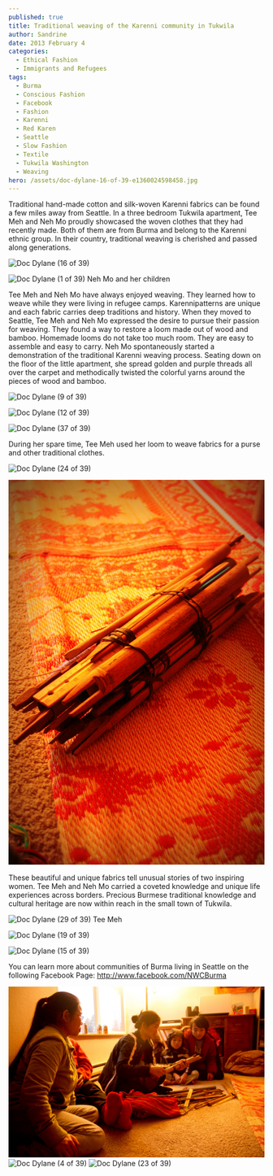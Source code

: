 ```yaml
---
published: true
title: Traditional weaving of the Karenni community in Tukwila
author: Sandrine
date: 2013 February 4
categories:
  - Ethical Fashion
  - Immigrants and Refugees
tags:
  - Burma
  - Conscious Fashion
  - Facebook
  - Fashion
  - Karenni
  - Red Karen
  - Seattle
  - Slow Fashion
  - Textile
  - Tukwila Washington
  - Weaving
hero: /assets/doc-dylane-16-of-39-e1360024598458.jpg
---
```

Traditional hand-made cotton and silk-woven Karenni fabrics can be found a few miles away from Seattle. In a three bedroom Tukwila apartment, Tee Meh and Neh Mo proudly showcased the woven clothes that they had recently made. Both of them are from Burma and belong to the Karenni ethnic group. In their country, traditional weaving is cherished and passed along generations.

![Doc Dylane (16 of 39)](/assets/doc-dylane-16-of-39.jpg?w=470)

![Doc Dylane (1 of 39)](/assets/doc-dylane-1-of-391.jpg?w=470)
Neh Mo and her children

Tee Meh and Neh Mo have always enjoyed weaving. They learned how to weave while they were living in refugee camps. Karennipatterns are unique and each fabric carries deep traditions and history. When they moved to Seattle, Tee Meh and Neh Mo expressed the desire to pursue their passion for weaving. They found a way to restore a loom made out of wood and bamboo. Homemade looms do not take too much room. They are easy to assemble and easy to carry. Neh Mo spontaneously started a demonstration of the traditional Karenni weaving process. Seating down on the floor of the little apartment, she spread golden and purple threads all over the carpet and methodically twisted the colorful yarns around the pieces of wood and bamboo.

![Doc Dylane (9 of 39)](/assets/doc-dylane-9-of-39.jpg?w=470)

![Doc Dylane (12 of 39)](/assets/doc-dylane-12-of-39.jpg?w=470)

![Doc Dylane (37 of 39)](/assets/doc-dylane-37-of-39.jpg?w=470)

During her spare time, Tee Meh used her loom to weave fabrics for a purse and other traditional clothes.

![Doc Dylane (24 of 39)](/assets/doc-dylane-24-of-39.jpg?w=334)

![Doc Dylane (26 of 39)](/assets/doc-dylane-26-of-39.jpg?w=313)

These beautiful and unique fabrics tell unusual stories of two inspiring women. Tee Meh and Neh Mo carried a coveted knowledge and unique life experiences across borders. Precious Burmese traditional knowledge and cultural heritage are now within reach in the small town of Tukwila.

![Doc Dylane (29 of 39)](/assets/doc-dylane-29-of-39.jpg?w=286)
Tee Meh

![Doc Dylane (19 of 39)](/assets/doc-dylane-19-of-39.jpg?w=470 "Neh Mo and her children")

![Doc Dylane (15 of 39)](/assets/doc-dylane-15-of-391.jpg?w=330)

You can learn more about communities of Burma living in Seattle on the following Facebook Page: http://www.facebook.com/NWCBurma

![Doc Dylane (20 of 39)](/assets/doc-dylane-20-of-391.jpg?w=470)
![Doc Dylane (4 of 39)](/assets/doc-dylane-4-of-391.jpg?w=470)
![Doc Dylane (23 of 39)](/assets/doc-dylane-23-of-39.jpg?w=317)